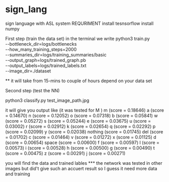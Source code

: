 # sign_lang
sign language with ASL system 
REQURIMENT
install tesnsorflow
install numpy


First step (train the data set)
in the terminal we write 
python3 train.py \
  --bottleneck_dir=logs/bottlenecks \
  --how_many_training_steps=2000 \
  --summaries_dir=logs/training_summaries/basic \
  --output_graph=logs/trained_graph.pb \
  --output_labels=logs/trained_labels.txt \
  --image_dir=./dataset


** it will take from 15-mins to couple of hours depend on your data set 

Second step (test the NN)

python3 classify.py test_image_path.jpg

it will give you output like (it was tested for M )
m (score = 0.18646)
a (score = 0.14670)
n (score = 0.12052)
o (score = 0.07318)
b (score = 0.05841)
w (score = 0.05272)
s (score = 0.05244)
e (score = 0.03675)
u (score = 0.03002)
r (score = 0.02912)
k (score = 0.02654)
q (score = 0.02292)
p (score = 0.02099)
y (score = 0.02038)
nothing (score = 0.01745)
del (score = 0.01702)
c (score = 0.01464)
v (score = 0.01272)
x (score = 0.01125)
d (score = 0.00654)
space (score = 0.00600)
f (score = 0.00597)
l (score = 0.00573)
i (score = 0.00528)
h (score = 0.00500)
g (score = 0.00490)
t (score = 0.00475)
z (score = 0.00291)
j (score = 0.00271)

you will find the data and trained lables 
*** the network was tested in other images but did't give such an accuert result so 
I guess it need more data and training 
